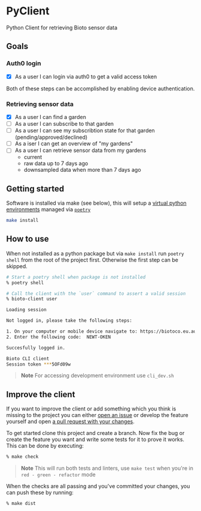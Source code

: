 # PyClient

Python Client for retrieving Bioto sensor data

## Goals

### Auth0 login

- [x] As a user I can login via auth0 to get a valid access token

Both of these steps can be accomplished by enabling device authentication.

### Retrieving sensor data

- [x] As a user I can find a garden
- [ ] As a user I can subscribe to that garden
- [ ] As a user I can see my subscribtion state for that garden
  (pending/approved/declined)
- [ ] As a iser I can get an overview of "my gardens"
- [ ] As a user I can retrieve sensor data from my gardens
  - current
  - raw data up to 7 days ago
  - downsampled data when more than 7 days ago

## Getting started

Software is installed via make (see below), this will setup a [virtual python
environments][3] managed via [`poetry`][4]

```bash
make install
```

## How to use

When not installed as a python package but via `make install` run `poetry shell`
from the root of the project first. Otherwise the first step can be skipped.

```bash
# Start a poetry shell when package is not installed
% poetry shell

# Call the client with the `user` command to assert a valid session
% bioto-client user

Loading session

Not logged in, please take the following steps:

1. On your computer or mobile device navigate to: https://biotoco.eu.auth0.com/activate?user_code=NEWT-OKEN
2. Enter the following code:  NEWT-OKEN

Succesfully logged in.

Bioto CLI client
Session token ***5OFd09w
```

> **Note** For accessing development environment use `cli_dev.sh`

## Improve the client

If you want to improve the client or add something which you think is missing to
the project you can either [open an issue][1] or develop the feature yourself
and open [a pull request with your changes][2].

To get started clone this project and create a branch. Now fix the bug or create
the feature you want and write some tests for it to prove it works. This can be
done by executing:

```bash
% make check
```

> **Note** This will run both tests and linters, use `make test` when you're in
`red - green - refactor` mode

When the checks are all passing and you've committed your changes, you can push
these by running:

```bash
% make dist
```

[1]: https://github.com/wearebioto/PyClient/issues
[2]: https://github.com/wearebioto/PyClient/pulls
[3]: https://docs.python.org/3/library/venv.html
[4]: https://python-poetry.org/docs/
